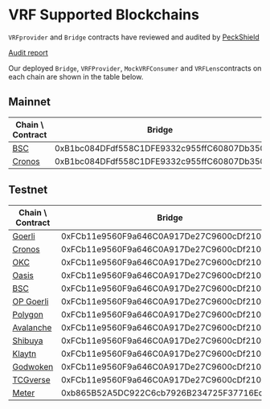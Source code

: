 # VRF Supported Blockchains

`VRFprovider` and `Bridge` contracts have reviewed and audited by [PeckShield](https://peckshield.com/)

[Audit report](https://github.com/bandprotocol/vrf-and-bridge-contracts/blob/master/audit/PeckShield-Audit-Report-Band-VRF-Bridge-v1.0.pdf)

Our deployed `Bridge`, `VRFProvider`, `MockVRFConsumer` and `VRFLens`contracts on each chain are shown in the table below.

## Mainnet

| Chain \ Contract                 | Bridge                                     | VRFProvider                                | VRFLens                                    |
| -------------------------------- | ------------------------------------------ | ------------------------------------------ | ------------------------------------------ |
| [BSC](https://bscscan.com/)      | 0xB1bc084DFdf558C1DFE9332c955ffC60807Db350 | 0xaEC7D640E4F1970615e685286202486c26b7Bcb3 | 0x0753D058ae5D8A1297F09381B8Fe903fc5Da3D2f |
| [Cronos](https://cronoscan.com/) | 0xB1bc084DFdf558C1DFE9332c955ffC60807Db350 | 0xaEC7D640E4F1970615e685286202486c26b7Bcb3 | 0x0cc0Ead2A44f179ef3C560A6b1d804D0e2239212 |

## Testnet

| Chain \ Contract                                    | Bridge                                     | VRFProvider                                | MockVRFConsumer                            | VRFLens                                    |
| --------------------------------------------------- | ------------------------------------------ | ------------------------------------------ | ------------------------------------------ | ------------------------------------------ |
| [Goerli](https://goerli.etherscan.io)               | 0xFCb11e9560F9a646C0A917De27C9600cDf210A19 | 0xBCA1F17f6c01FA81f214F0e11e76e85C2261188c | 0x6aFCBD05f4718B994a290cfF03547DDFFcd74E08 | 0x1Bd28e8b372F7ccF30cD3bCFfc68c5389d081e8F |
| [Cronos](https://testnet.cronoscan.com)             | 0xFCb11e9560F9a646C0A917De27C9600cDf210A19 | 0x4BB1773b0e784cFEc78C152b1F78c4B5Dcb9D12A | 0x6aFCBD05f4718B994a290cfF03547DDFFcd74E08 | 0x316fAFbf63Db4946Bb4BB0EBa4A24B19B002873B |
| [OKC](https://www.oklink.com/en/okc-test)           | 0xFCb11e9560F9a646C0A917De27C9600cDf210A19 | 0xb9EB7Dc3E79Dc98E78ecd067064D77a2cB67401e | 0xbf59aA508bABFA3B112553E05b45dcdB21997891 | 0xb5FEc13F41088Da6d04BC03bAf19cA4547ddA8f0 |
| [Oasis](https://testnet.explorer.emerald.oasis.dev) | 0xFCb11e9560F9a646C0A917De27C9600cDf210A19 | 0x6c51E9a7680244F7ed20aeE24E7055D28DA91969 | 0x74865F64aCaF86cD8dfa0c185bE177085106C91a | 0x7ab59Df89803B1dB14813D5D8ef91cab4a0AA894 |
| [BSC](https://testnet.bscscan.com)                  | 0xFCb11e9560F9a646C0A917De27C9600cDf210A19 | 0x72d1dFBb367326DFCd919B9E52755AB3687126B4 | 0x7f38DF2403c0E767662B5ABB09e4c86A8FDD1869 | 0x3C79bc00b7238Fa4eEF7372E4AB8bD802B8337b0 |
| [OP Goerli](https://goerli-optimism.etherscan.io)   | 0xFCb11e9560F9a646C0A917De27C9600cDf210A19 | 0xABde7B7A97D532E01bf988d39Ce1638A56c9b2b0 | 0xE2f7Cf77DF70af8e92FF69B8Ffc92585C307a358 | 0x14919325f2d97a05d146b7b4c9374b265e722f00 |
| [Polygon](https://mumbai.polygonscan.com)           | 0xFCb11e9560F9a646C0A917De27C9600cDf210A19 | 0x3006cbB2d33AcE7D2e390D722367B0D82081AD24 | 0xFb4d5252ca8FAFaE3Fe8718a9eE8bcF72266589F | 0x0b590C537608d121F8e46c2b366f5d22EC942c0f |
| [Avalanche](https://testnet.snowtrace.io)           | 0xFCb11e9560F9a646C0A917De27C9600cDf210A19 | 0x16665448a08f68D82215CCFdceF88A9ba1589Ae7 | 0xE2f7Cf77DF70af8e92FF69B8Ffc92585C307a358 | 0xABde7B7A97D532E01bf988d39Ce1638A56c9b2b0 |
| [Shibuya](https://blockscout.com/shibuya)           | 0xFCb11e9560F9a646C0A917De27C9600cDf210A19 | 0x14919325f2d97a05d146b7b4c9374b265e722f00 | 0x6e876b4Ed458af275Eb049a3f89BF0909618d154 | 0x04A1e422614A952989B2612989192E5d9CfB7F27 |
| [Klaytn](https://baobab.scope.klaytn.com/)          | 0xFCb11e9560F9a646C0A917De27C9600cDf210A19 | 0xf1f3554b6f46d8f172c89836fbed1ea8551eabad | 0xfe14D69FCb6A5CA87f60a8538A3401730f3920eB | 0x6e876b4ed458af275eb049a3f89bf0909618d154 |
| [Godwoken](https://v1.testnet.gwscan.com)           | 0xFCb11e9560F9a646C0A917De27C9600cDf210A19 | 0xF1F3554b6f46D8f172c89836FBeD1ea8551eabad | 0xE2f7Cf77DF70af8e92FF69B8Ffc92585C307a358 | 0x3ffBc08b878D489fec0c80fa65C9B3933B361764 |
| [TCGverse](https://testnet.explorer.tcgverse.xyz/)  | 0xFCb11e9560F9a646C0A917De27C9600cDf210A19 | 0xF22bA22A57d387F3F55B4d7643092338cCDf99D5 | 0xD291A502e3ca4Bb13E09892e57d8Ff0271Bd198A | 0x3B98dBF2a73aDbe35F76dA0eb7452D1f94aEE7CD |
| [Meter](https://scan-warringstakes.meter.io/)       | 0xb865B52A5DC922C6cb7926B234725F37716Ed97d | 0x1cF350DA842D4816c2978691D93e4670EEd7e10D | 0xc67742F1C028C15Cd3Fa585f7C790aE95815BB03 | 0x078c327F9e0F157492983EAe00bda730134F9d66 |
